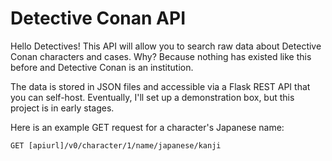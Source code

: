 # Detective Conan API

Hello Detectives! This API will allow you to search raw data about Detective
Conan characters and cases. Why? Because nothing has existed like this before
and Detective Conan is an institution.

The data is stored in JSON files and accessible via a Flask REST API that you can
self-host. Eventually, I'll set up a demonstration box, but this project is in
early stages.

Here is an example GET request for a character's Japanese name:

`GET [apiurl]/v0/character/1/name/japanese/kanji`
